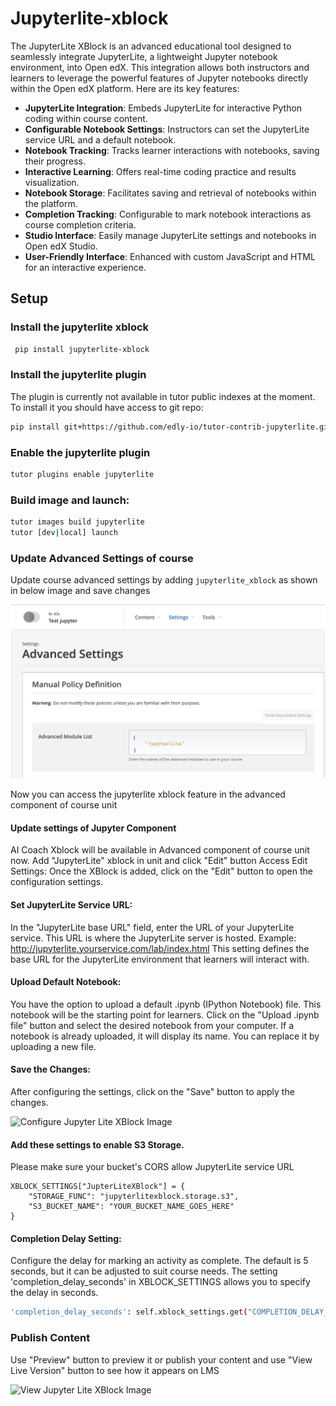 # **Jupyterlite-xblock**
The JupyterLite XBlock is an advanced educational tool designed to seamlessly integrate JupyterLite, a lightweight Jupyter notebook environment, into Open edX. This integration allows both instructors and learners to leverage the powerful features of Jupyter notebooks directly within the Open edX platform. Here are its key features:
- **JupyterLite Integration**: Embeds JupyterLite for interactive Python coding within course content.
- **Configurable Notebook Settings**: Instructors can set the JupyterLite service URL and a default notebook.
- **Notebook Tracking**: Tracks learner interactions with notebooks, saving their progress.
- **Interactive Learning**: Offers real-time coding practice and results visualization.
- **Notebook Storage**: Facilitates saving and retrieval of notebooks within the platform.
- **Completion Tracking**: Configurable to mark notebook interactions as course completion criteria.
- **Studio Interface**: Easily manage JupyterLite settings and notebooks in Open edX Studio.
- **User-Friendly Interface**: Enhanced with custom JavaScript and HTML for an interactive experience.


## **Setup**
### **Install the jupyterlite xblock**
```bash
 pip install jupyterlite-xblock
```
### **Install the jupyterlite plugin**
The plugin is currently not available in tutor public indexes at the moment. To install it you should have access to git repo:
```bash
pip install git+https://github.com/edly-io/tutor-contrib-jupyterlite.git
```
### **Enable the jupyterlite plugin**
```bash
tutor plugins enable jupyterlite
```
### **Build image and launch:**
```bash
tutor images build jupyterlite
tutor [dev|local] launch
```

### **Update Advanced Settings of course**
Update course advanced settings by adding `jupyterlite_xblock` as shown in below image and save changes 

![Update settings image](https://github.com/edly-io/jupyterlite-xblock/blob/main/docs/images/update-settings.png?raw=True)

Now you can access the jupyterlite xblock feature in the advanced component of course unit


#### **Update settings of Jupyter Component**

AI Coach Xblock will be available in Advanced component of course unit now. Add "JupyterLite" xblock in unit and click "Edit" button
Access Edit Settings: Once the XBlock is added, click on the "Edit" button to open the configuration settings.

#### **Set JupyterLite Service URL:**
In the "JupyterLite base URL" field, enter the URL of your JupyterLite service. This URL is where the JupyterLite server is hosted.
Example: http://jupyterlite.yourservice.com/lab/index.html
This setting defines the base URL for the JupyterLite environment that learners will interact with.

#### **Upload Default Notebook:**
You have the option to upload a default .ipynb (IPython Notebook) file. This notebook will be the starting point for learners.
Click on the "Upload .ipynb file" button and select the desired notebook from your computer.
If a notebook is already uploaded, it will display its name. You can replace it by uploading a new file.

#### **Save the Changes:**
 After configuring the settings, click on the "Save" button to apply the changes.


![Configure Jupyter Lite XBlock Image](https://github.com/edly-io/ai-coach-xblock/blob/main/docs/images/upload-jupyter-notebook.png?raw=True)

#### **Add these settings to enable S3 Storage.**
Please make sure your bucket's CORS allow JupyterLite service URL

    XBLOCK_SETTINGS["JupterLiteXBlock"] = {
        "STORAGE_FUNC": "jupyterlitexblock.storage.s3",
        "S3_BUCKET_NAME": "YOUR_BUCKET_NAME_GOES_HERE"
    }

#### Completion Delay Setting: 
Configure the delay for marking an activity as complete. The default is 5 seconds, but it can be adjusted to suit course needs. The setting 'completion_delay_seconds' in XBLOCK_SETTINGS allows you to specify the delay in seconds.
```bash
'completion_delay_seconds': self.xblock_settings.get("COMPLETION_DELAY_SECONDS", 5)
```

### **Publish Content**

Use "Preview" button to preview it or publish your content and use "View Live Version" button to see how it appears on LMS

![View Jupyter Lite XBlock Image](https://github.com/edly-io/ai-coach-xblock/blob/main/docs/images/preview.png?raw=True)
